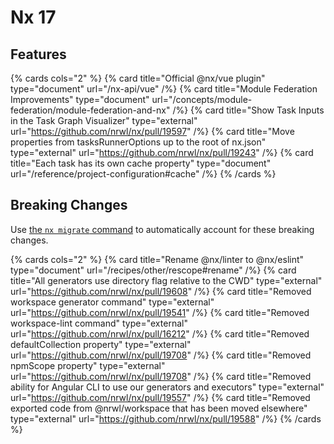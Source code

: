 # Nx 17

## Features

{% cards cols="2" %}
{% card title="Official @nx/vue plugin" type="document" url="/nx-api/vue" /%}
{% card title="Module Federation Improvements" type="document" url="/concepts/module-federation/module-federation-and-nx" /%}
{% card title="Show Task Inputs in the Task Graph Visualizer" type="external" url="https://github.com/nrwl/nx/pull/19597" /%}
{% card title="Move properties from tasksRunnerOptions up to the root of nx.json" type="external" url="https://github.com/nrwl/nx/pull/19243" /%}
{% card title="Each task has its own cache property" type="document" url="/reference/project-configuration#cache" /%}
{% /cards %}

## Breaking Changes

Use [the `nx migrate` command](/core-features/automate-updating-dependencies) to automatically account for these breaking changes.

{% cards cols="2" %}
{% card title="Rename @nx/linter to @nx/eslint" type="document" url="/recipes/other/rescope#rename" /%}
{% card title="All generators use directory flag relative to the CWD" type="external" url="https://github.com/nrwl/nx/pull/19608" /%}
{% card title="Removed workspace generator command" type="external" url="https://github.com/nrwl/nx/pull/19541" /%}
{% card title="Removed workspace-lint command" type="external" url="https://github.com/nrwl/nx/pull/16212" /%}
{% card title="Removed defaultCollection property" type="external" url="https://github.com/nrwl/nx/pull/19708" /%}
{% card title="Removed npmScope property" type="external" url="https://github.com/nrwl/nx/pull/19708" /%}
{% card title="Removed ability for Angular CLI to use our generators and executors" type="external" url="https://github.com/nrwl/nx/pull/19557" /%}
{% card title="Removed exported code from @nrwl/workspace that has been moved elsewhere" type="external" url="https://github.com/nrwl/nx/pull/19588" /%}
{% /cards %}
